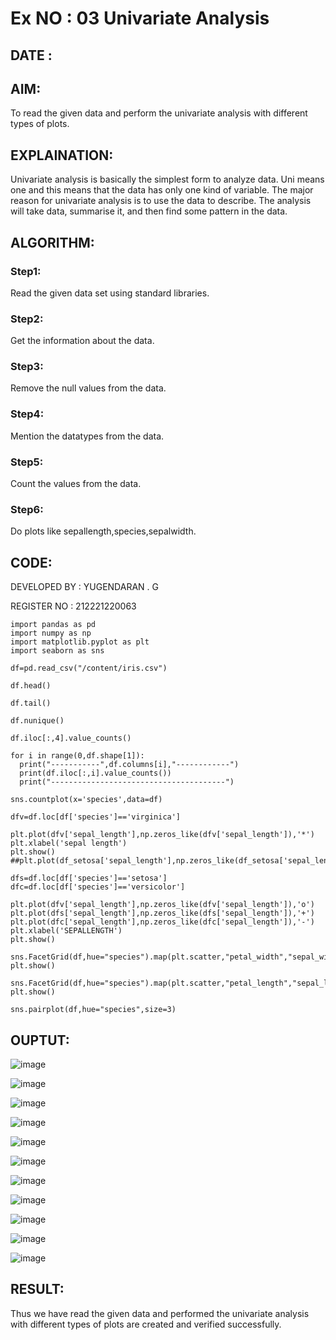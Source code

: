 # Ex NO : 03 Univariate Analysis

## DATE : 

## AIM:
To read the given data and perform the univariate analysis with different types of plots.

## EXPLAINATION:
Univariate analysis is basically the simplest form to analyze data. Uni means one and this means that the data has only one kind of variable. The major reason for univariate analysis is to use the data to describe. The analysis will take data, summarise it, and then find some pattern in the data.

## ALGORITHM:

### Step1:
Read the given data set  using standard libraries.

### Step2:
Get the information about the data.

### Step3:
Remove the null values from the data.

### Step4:
Mention the datatypes from the data.

### Step5:
Count the values from the data.

### Step6:
Do plots like sepallength,species,sepalwidth.

## CODE:
DEVELOPED BY : YUGENDARAN . G

REGISTER NO : 212221220063
```
import pandas as pd
import numpy as np
import matplotlib.pyplot as plt
import seaborn as sns

df=pd.read_csv("/content/iris.csv")

df.head()

df.tail()

df.nunique()

df.iloc[:,4].value_counts()

for i in range(0,df.shape[1]):
  print("-----------",df.columns[i],"------------")
  print(df.iloc[:,i].value_counts())
  print("---------------------------------------")

sns.countplot(x='species',data=df)

dfv=df.loc[df['species']=='virginica']

plt.plot(dfv['sepal_length'],np.zeros_like(dfv['sepal_length']),'*')
plt.xlabel('sepal length')
plt.show()
##plt.plot(df_setosa['sepal_length'],np.zeros_like(df_setosa['sepal_length']),'o')

dfs=df.loc[df['species']=='setosa']
dfc=df.loc[df['species']=='versicolor']

plt.plot(dfv['sepal_length'],np.zeros_like(dfv['sepal_length']),'o')
plt.plot(dfs['sepal_length'],np.zeros_like(dfs['sepal_length']),'+')
plt.plot(dfc['sepal_length'],np.zeros_like(dfc['sepal_length']),'-')
plt.xlabel('SEPALLENGTH')
plt.show()

sns.FacetGrid(df,hue="species").map(plt.scatter,"petal_width","sepal_width").add_legend();
plt.show()

sns.FacetGrid(df,hue="species").map(plt.scatter,"petal_length","sepal_length").add_legend();
plt.show()

sns.pairplot(df,hue="species",size=3)

```

## OUPTUT:

![image](https://github.com/Yugendaran/Ex03-Univariate-Analysis/assets/128135616/672760bc-3333-4e18-aace-5d38f7ee37a1)

![image](https://github.com/Yugendaran/Ex03-Univariate-Analysis/assets/128135616/2afebd8f-cf6b-4e41-a0bc-5c8c2996c72b)

![image](https://github.com/Yugendaran/Ex03-Univariate-Analysis/assets/128135616/174e0739-e2c8-431a-b3e4-43060cee8998)

![image](https://github.com/Yugendaran/Ex03-Univariate-Analysis/assets/128135616/62df5ad7-b064-4c54-b018-78de66713e4e)

![image](https://github.com/Yugendaran/Ex03-Univariate-Analysis/assets/128135616/5cbb4abe-0150-4b52-84f1-226235291dda)

![image](https://github.com/Yugendaran/Ex03-Univariate-Analysis/assets/128135616/424072a8-a1bb-4cd8-9f02-74d55d8ce0e3)

![image](https://github.com/Yugendaran/Ex03-Univariate-Analysis/assets/128135616/c38867f6-7b52-49ce-87a3-3e4ef4aaad55)

![image](https://github.com/Yugendaran/Ex03-Univariate-Analysis/assets/128135616/300d70ae-343d-420d-9d65-d6747c439539)

![image](https://github.com/Yugendaran/Ex03-Univariate-Analysis/assets/128135616/fe5da9c2-5cbe-48b7-ac67-6412b29cc850)

![image](https://github.com/Yugendaran/Ex03-Univariate-Analysis/assets/128135616/4fa94823-afa6-4b9c-8db6-d41176359162)

![image](https://github.com/Yugendaran/Ex03-Univariate-Analysis/assets/128135616/8e81c31d-4d44-41c4-a5c1-43ef964a723b)


## RESULT:
Thus we have read the given data and performed the univariate analysis with different types of plots are created and verified successfully.








